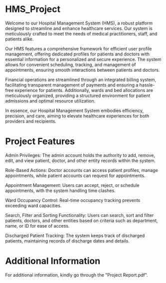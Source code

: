 # HMS_Project
Welcome to our Hospital Management System (HMS), a robust platform designed to streamline and enhance healthcare services. Our system is meticulously crafted to meet the needs of medical practitioners, staff, and patients alike.

Our HMS features a comprehensive framework for efficient user profile management, offering dedicated profiles for patients and doctors with essential information for a personalized and secure experience. The system allows for convenient scheduling, tracking, and management of appointments, ensuring smooth interactions between patients and doctors.

Financial operations are streamlined through an integrated billing system, facilitating transparent management of payments and ensuring a hassle-free experience for patients. Additionally, wards and bed allocations are meticulously organized, providing a structured environment for patient admissions and optimal resource utilization.

In essence, our Hospital Management System embodies efficiency, precision, and care, aiming to elevate healthcare experiences for both providers and recipients.

# Project Features
Admin Privileges: The admin account holds the authority to add, remove, edit, and view patient, doctor, and other entity records within the system.

Role-Based Actions: Doctor accounts can access patient profiles, manage appointments, while patient accounts can request for appointments.

Appointment Management: Users can accept, reject, or schedule appointments, with the system handling time clashes.

Ward Occupancy Control: Real-time occupancy tracking prevents exceeding ward capacities.

Search, Filter and Sorting Functionality: Users can search, sort and filter patients, doctors, and other entities based on criteria such as department, name, or ID for ease of access.

Discharged Patient Tracking: The system keeps track of discharged patients, maintaining records of discharge dates and details.

# Additional Information
For additional information, kindly go through the "Project Report.pdf".
